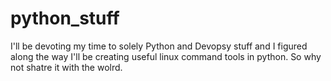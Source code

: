 # python_stuff

I'll be devoting my time to solely Python and Devopsy stuff and I figured along the way I'll be creating useful linux command tools in python. So why not shatre it with the wolrd.
